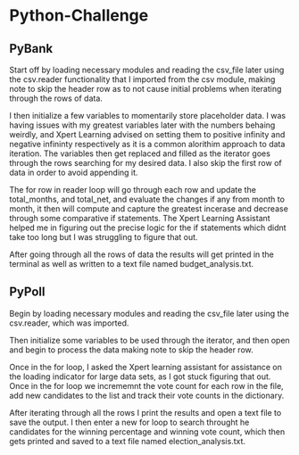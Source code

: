 # Python-Challenge


PyBank
---------------------------------------------------------------------------------------------
Start off by loading necessary modules and reading the csv_file later using the csv.reader functionality that I imported from the csv module, making note to skip the header row as to not cause initial problems when iterating through the rows of data. 

I then initialize a few variables to momentarily store placeholder data. I was having issues with my greatest variables later with the numbers behaing weirdly, and Xpert Learning advised on setting them to positive infinity and negative infininty respectively as it is a common alorithim approach to data iteration. The variables then get replaced and filled as the iterator goes through the rows searching for my desired data. I also skip the first row of data in order to avoid appending it.

The for row in reader loop will go through each row and update the total_months, and total_net, and evaluate the changes if any from month to month, it then will compute and capture the greatest incerase and decrease through some comparative if statements. The Xpert Learning Assistant helped me in figuring out the precise logic for the if statements which didnt take too long but I was struggling to figure that out. 

After going through all the rows of data the results will get printed in the terminal as well as written to a text file named budget_analysis.txt.

PyPoll
--------------------------------------------------------------------------------------------
Begin by loading necessary modules and reading the csv_file later using the csv.reader, which was imported.

Then initialize some variables to be used through the iterator, and then open and begin to process the data making note to skip the header row. 

Once in the for loop, I asked the Xpert learning assistant for assistance on the loading indicator for large data sets, as I got stuck figuring that out. Once in the for loop we incrememnt the vote count for each row in the file, add new candidates to the list and track their vote counts in the dictionary. 

After iterating through all the rows I print the results and open a text file to save the output. I then enter a new for loop to search throught he candidates for the winning percentage and winning vote count, which then gets printed and saved to a text file named election_analysis.txt.
